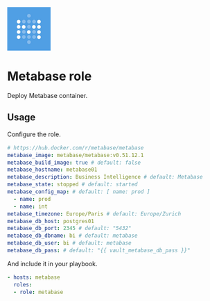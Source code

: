 <img src="/logos/metabase.png" alt="metabase logo" width="100" height="100">

# Metabase role

Deploy Metabase container.

## Usage

Configure the role.

```yml
# https://hub.docker.com/r/metabase/metabase
metabase_image: metabase/metabase:v0.51.12.1
metabase_build_image: true # default: false
metabase_hostname: metabase01
metabase_description: Business Intelligence # default: Metabase
metabase_state: stopped # default: started
metabase_config_map: # default: [ name: prod ]
  - name: prod
  - name: int
metabase_timezone: Europe/Paris # default: Europe/Zurich
metabase_db_host: postgres01
metabase_db_port: 2345 # default: "5432"
metabase_db_dbname: bi # default: metabase
metabase_db_user: bi # default: metabase
metabase_db_pass: # default: "{{ vault_metabase_db_pass }}"
```

And include it in your playbook.

```yml
- hosts: metabase
  roles:
  - role: metabase
```
